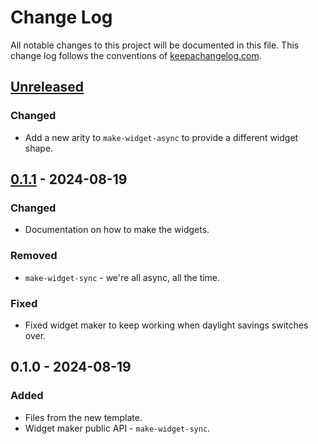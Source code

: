 # Change Log
All notable changes to this project will be documented in this file. This change log follows the conventions of [keepachangelog.com](http://keepachangelog.com/).

## [Unreleased]
### Changed
- Add a new arity to `make-widget-async` to provide a different widget shape.

## [0.1.1] - 2024-08-19
### Changed
- Documentation on how to make the widgets.

### Removed
- `make-widget-sync` - we're all async, all the time.

### Fixed
- Fixed widget maker to keep working when daylight savings switches over.

## 0.1.0 - 2024-08-19
### Added
- Files from the new template.
- Widget maker public API - `make-widget-sync`.

[Unreleased]: https://github.com/clojuredart-greg/cli/compare/0.1.1...HEAD
[0.1.1]: https://github.com/clojuredart-greg/cli/compare/0.1.0...0.1.1
